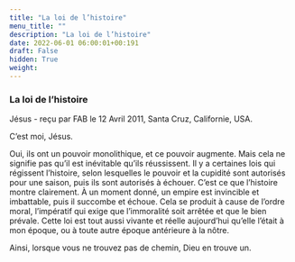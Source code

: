 ```yaml
---
title: "La loi de l’histoire"
menu_title: ""
description: "La loi de l’histoire"
date: 2022-06-01 06:00:01+00:191
draft: False
hidden: True
weight:
---
```

### La loi de l’histoire

Jésus - reçu par FAB le 12 Avril 2011, Santa Cruz, Californie, USA.

C’est moi, Jésus.

Oui, ils ont un pouvoir monolithique, et ce pouvoir augmente. Mais cela ne signifie pas qu’il est inévitable qu’ils réussissent. Il y a certaines lois qui régissent l’histoire, selon lesquelles le pouvoir et la cupidité sont autorisés pour une saison, puis ils sont autorisés à échouer. C’est ce que l’histoire montre clairement. À un moment donné, un empire est invincible et imbattable, puis il succombe et échoue. Cela se produit à cause de l’ordre moral, l’impératif qui exige que l’immoralité soit arrêtée et que le bien prévale. Cette loi est tout aussi vivante et réelle aujourd’hui qu’elle l’était à mon époque, ou à toute autre époque antérieure à la nôtre.

Ainsi, lorsque vous ne trouvez pas de chemin, Dieu en trouve un.

